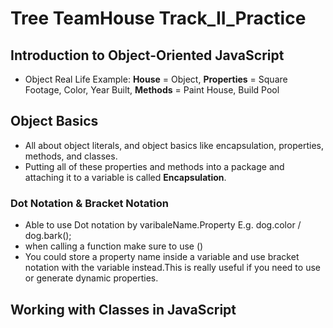 # Tree TeamHouse Track_II_Practice

## Introduction to Object-Oriented JavaScript

- Object Real Life Example: **House** = Object, **Properties** = Square Footage, Color, Year Built, **Methods** = Paint House, Build Pool

## Object Basics

- All about object literals, and object basics like encapsulation, properties, methods, and classes.
- Putting all of these properties and methods into a package and attaching it to a variable is called **Encapsulation**.

### Dot Notation & Bracket Notation

- Able to use Dot notation by varibaleName.Property E.g. dog.color / dog.bark();
- when calling a function make sure to use ()
- You could store a property name inside a variable and use bracket notation with the variable instead.This is really useful if you need to use or generate dynamic properties.

## Working with Classes in JavaScript
